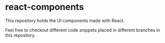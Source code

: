# react-components
This repository holds the UI components made with React.

Feel free to checkout different code snippets placed in different branches in this repository.
